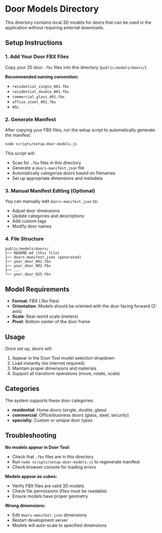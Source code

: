 # Door Models Directory

This directory contains local 3D models for doors that can be used in the application without requiring external downloads.

## Setup Instructions

### 1. Add Your Door FBX Files

Copy your 25 door `.fbx` files into this directory (`public/models/doors/`).

**Recommended naming convention:**
- `residential_single_001.fbx`
- `residential_double_001.fbx`
- `commercial_glass_001.fbx`
- `office_steel_001.fbx`
- etc.

### 2. Generate Manifest

After copying your FBX files, run the setup script to automatically generate the manifest:

```bash
node scripts/setup-door-models.js
```

This script will:
- Scan for `.fbx` files in this directory
- Generate a `doors-manifest.json` file
- Automatically categorize doors based on filenames
- Set up appropriate dimensions and metadata

### 3. Manual Manifest Editing (Optional)

You can manually edit `doors-manifest.json` to:
- Adjust door dimensions
- Update categories and descriptions
- Add custom tags
- Modify door names

### 4. File Structure

```
public/models/doors/
├── README.md (this file)
├── doors-manifest.json (generated)
├── your_door_001.fbx
├── your_door_002.fbx
├── ...
└── your_door_025.fbx
```

## Model Requirements

- **Format**: FBX (.fbx files)
- **Orientation**: Models should be oriented with the door facing forward (Z-axis)
- **Scale**: Real-world scale (meters)
- **Pivot**: Bottom center of the door frame

## Usage

Once set up, doors will:
1. Appear in the Door Tool model selection dropdown
2. Load instantly (no internet required)
3. Maintain proper dimensions and materials
4. Support all transform operations (move, rotate, scale)

## Categories

The system supports these door categories:
- **residential**: Home doors (single, double, glass)
- **commercial**: Office/business doors (glass, steel, security)
- **specialty**: Custom or unique door types

## Troubleshooting

**No models appear in Door Tool:**
- Check that `.fbx` files are in this directory
- Run `node scripts/setup-door-models.js` to regenerate manifest
- Check browser console for loading errors

**Models appear as cubes:**
- Verify FBX files are valid 3D models
- Check file permissions (files must be readable)
- Ensure models have proper geometry

**Wrong dimensions:**
- Edit `doors-manifest.json` dimensions
- Restart development server
- Models will auto-scale to specified dimensions















